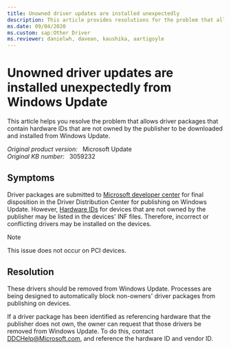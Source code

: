 ```yaml
---
title: Unowned driver updates are installed unexpectedly
description: This article provides resolutions for the problem that allows driver packages that contain hardware IDs that are not owned by the publisher to be downloaded and installed from Windows Update.
ms.date: 09/04/2020
ms.custom: sap:Other Driver
ms.reviewer: danielwh, davean, kaushika, aartigoyle
---
```

# Unowned driver updates are installed unexpectedly from Windows Update

This article helps you resolve the problem that allows driver packages that contain hardware IDs that are not owned by the publisher to be downloaded and installed from Windows Update.

_Original product version:_ &nbsp; Microsoft Update  
_Original KB number:_ &nbsp; 3059232

## Symptoms

Driver packages are submitted to [Microsoft developer center](https://developer.microsoft.com/) for final disposition in the Driver Distribution Center for publishing on Windows Update. However, [Hardware IDs](/windows-hardware/drivers/install/hardware-ids) for devices that are not owned by the publisher may be listed in the devices' INF files. Therefore, incorrect or conflicting drivers may be installed on the devices.

> [!NOTE]
> This issue does not occur on PCI devices.

## Resolution

These drivers should be removed from Windows Update. Processes are being designed to automatically block non-owners' driver packages from publishing on devices.

If a driver package has been identified as referencing hardware that the publisher does not own, the owner can request that those drivers be removed from Windows Update. To do this, contact [DDCHelp@Microsoft.com](mailto:ddchelp@microsoft.com), and reference the hardware ID and vendor ID.
